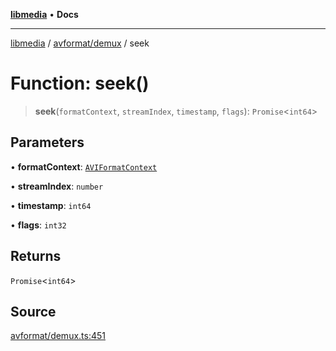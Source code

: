 [**libmedia**](../../../README.md) • **Docs**

***

[libmedia](../../../README.md) / [avformat/demux](../README.md) / seek

# Function: seek()

> **seek**(`formatContext`, `streamIndex`, `timestamp`, `flags`): `Promise`\<`int64`\>

## Parameters

• **formatContext**: [`AVIFormatContext`](../../AVFormatContext/interfaces/AVIFormatContext.md)

• **streamIndex**: `number`

• **timestamp**: `int64`

• **flags**: `int32`

## Returns

`Promise`\<`int64`\>

## Source

[avformat/demux.ts:451](https://github.com/zhaohappy/libmedia/blob/83708827f1f74f03ced670ca9bc2d9d1e5e5366a/src/avformat/demux.ts#L451)
